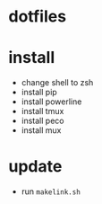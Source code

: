 # dotfiles

# install

* change shell to zsh
* install pip
* install powerline
* install tmux
* install peco
* install mux

# update

* run `makelink.sh`

